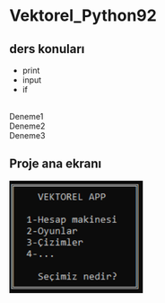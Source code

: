 # Vektorel_Python92

## ders konuları
* print
* input
* if
<br>
Deneme1
<br>
Deneme2
<br>
Deneme3
<br>
<h2>Proje ana ekranı</h2>
<img height="200" src="resimler/anamenuekrani.PNG">



